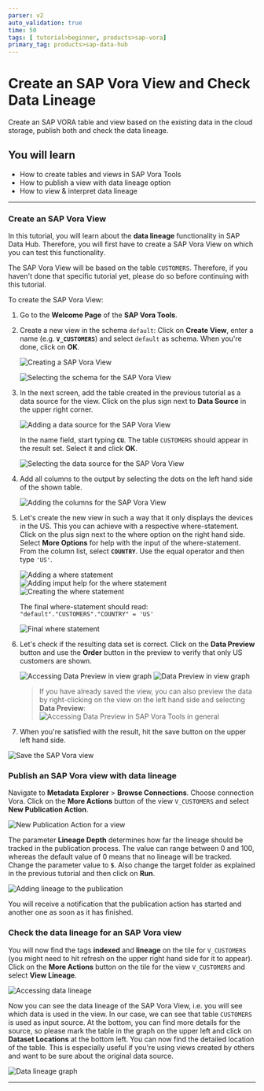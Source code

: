 ```yaml
---
parser: v2
auto_validation: true
time: 50
tags: [ tutorial>beginner, products>sap-vora]
primary_tag: products>sap-data-hub
---
```


# Create an SAP Vora View and Check Data Lineage
<!-- description --> Create an SAP VORA table and view based on the existing data in the cloud storage, publish both and check the data lineage.

## You will learn
- How to create tables and views in SAP Vora Tools
- How to publish a view with data lineage option
- How to view & interpret data lineage


---

### Create an SAP Vora View


In this tutorial, you will learn about the **data lineage** functionality in SAP Data Hub. Therefore, you will first have to create a SAP Vora View on which you can test this functionality.

The SAP Vora View will be based on the table `CUSTOMERS`. Therefore, if you haven't done that specific tutorial yet, please do so before continuing with this tutorial.

To create the SAP Vora View:

1.  Go to the **Welcome Page** of the **SAP Vora Tools**.

2.  Create a new view in the schema `default`: Click on **Create View**, enter a name (e.g. **`V_CUSTOMERS`**) and select `default` as schema. When you're done, click on **OK**.

    ![Creating a SAP Vora View](datahub-trial-v2-catalog-part02-06.png)

    ![Selecting the schema for the SAP Vora View](datahub-trial-v2-catalog-part02-07.png)

3. In the next screen, add the table created in the previous tutorial as a data source for the view. Click on the plus sign next to **Data Source** in the upper right corner.

    ![Adding a data source for the SAP Vora View](datahub-trial-v2-catalog-part02-08.png)

    In the name field, start typing **`CU`**. The table `CUSTOMERS` should appear in the result set. Select it and click **OK**.

    ![Selecting the data source for the SAP Vora View](datahub-trial-v2-catalog-part02-09.png)

4. Add all columns to the output by selecting the dots on the left hand side of the shown table.

    ![Adding the columns for the SAP Vora View](datahub-trial-v2-catalog-part02-10.png)

5. Let's create the new view in such a way that it only displays the devices in the US. This you can achieve with a respective where-statement. Click on the plus sign next to the where option on the right hand side. Select **More Options** for help with the input of the where-statement. From the column list, select **`COUNTRY`**. Use the equal operator and then type `'US'`.

    ![Adding a where statement](datahub-trial-v2-catalog-part02-11.png)
    ![Adding imput help for the where statement](datahub-trial-v2-catalog-part02-12.png)
    ![Creating the where statement](datahub-trial-v2-catalog-part02-13.png)

    The final where-statement should read: `"default"."CUSTOMERS"."COUNTRY" = 'US'`

    ![Final where statement](datahub-trial-v2-catalog-part02-14.png)

6. Let's check if the resulting data set is correct. Click on the **Data Preview** button and use the **Order** button in the preview to verify that only US customers are shown.

    ![Accessing Data Preview in view graph](datahub-trial-v2-catalog-part02-15.png)
    ![Data Preview in view graph](datahub-trial-v2-catalog-part02-16.png)

    >If you have already saved the view, you can also preview the data by right-clicking on the view on the left hand side and selecting **Data Preview**:
    ![Accessing Data Preview in SAP Vora Tools in general](datahub-trial-v2-catalog-part02-17.png)

7. When you're satisfied with the result, hit the save button on the upper left hand side.


![Save the SAP Vora view](datahub-trial-v2-catalog-part02-18.png)



### Publish an SAP Vora view with data lineage


Navigate to **Metadata Explorer** > **Browse Connections**.
Choose connection Vora. Click on the **More Actions** button of the view `V_CUSTOMERS` and select **New Publication Action**.

![New Publication Action for a view](datahub-trial-v2-catalog-part02-19.png)

The parameter **Lineage Depth** determines how far the lineage should be tracked in the publication process. The value can range between 0 and 100, whereas the default value of 0 means that no lineage will be tracked. Change the parameter value to **`5`**. Also change the target folder as explained in the previous tutorial and then click on **Run**.

![Adding lineage to the publication](datahub-trial-v2-catalog-part02-20.png)

You will receive a notification that the publication action has started and another one as soon as it has finished.


### Check the data lineage for an SAP Vora view


You will now find the tags **indexed** and **lineage** on the tile for `V_CUSTOMERS` (you might need to hit refresh on the upper right hand side for it to appear). Click on the **More Actions** button on the tile for the view `V_CUSTOMERS` and select **View Lineage**.

![Accessing data lineage](datahub-trial-v2-catalog-part02-21.png)

Now you can see the data lineage of the SAP Vora View, i.e. you will see which data is used in the view. In our case, we can see that table `CUSTOMERS` is used as input source. At the bottom, you can find more details for the source, so please mark the table in the graph on the upper left and click on **Dataset Locations** at the bottom left. You can now find the detailed location of the table. This is especially useful if you're using views created by others and want to be sure about the original data source.

![Data lineage graph](datahub-trial-v2-catalog-part02-23.png)





---
